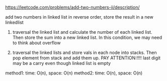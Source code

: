 https://leetcode.com/problems/add-two-numbers-ii/description/

add two numbers in linked list in reverse order, store the result in a new linkedlist

1. traversal the linked list and calculate the number of each linked list. Then store the sum into a new linked list. In this condition, we may need to think about overflow

2. traversal the linked lists and store vals in each node into stacks. Then pop element from stack and add them up. PAY ATTENTION:!!!! last digit may be a carry even though linked list is empty

method1: time: O(n), space: O(n)
method2: time: O(n), space: O(n)
